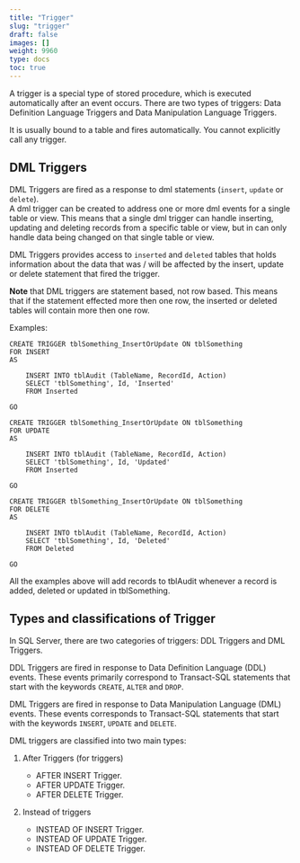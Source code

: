 ```yaml
---
title: "Trigger"
slug: "trigger"
draft: false
images: []
weight: 9960
type: docs
toc: true
---
```


A trigger is a special type of stored procedure, which is executed automatically after an event occurs. There are two types of triggers: Data Definition Language Triggers and Data Manipulation Language Triggers.

It is usually bound to a table and fires automatically. You cannot explicitly call any trigger.

## DML Triggers
DML Triggers are fired as a response to dml statements (`insert`, `update` or `delete`).  
A dml trigger can be created to address one or more dml events for a single table or view.
This means that a single dml trigger can handle inserting, updating and deleting records from a specific table or view, but in can only handle data being changed on that single table or view.

DML Triggers provides access to `inserted` and `deleted` tables that holds information about the data that was / will be affected by the insert, update or delete statement that fired the trigger.  

**Note** that DML triggers are statement based, not row based. This means that if the statement effected more then one row, the inserted or deleted tables will contain more then one row.

Examples:

    CREATE TRIGGER tblSomething_InsertOrUpdate ON tblSomething  
    FOR INSERT
    AS

        INSERT INTO tblAudit (TableName, RecordId, Action)
        SELECT 'tblSomething', Id, 'Inserted'
        FROM Inserted

    GO

    CREATE TRIGGER tblSomething_InsertOrUpdate ON tblSomething  
    FOR UPDATE
    AS

        INSERT INTO tblAudit (TableName, RecordId, Action)
        SELECT 'tblSomething', Id, 'Updated'
        FROM Inserted 

    GO

    CREATE TRIGGER tblSomething_InsertOrUpdate ON tblSomething  
    FOR DELETE
    AS

        INSERT INTO tblAudit (TableName, RecordId, Action)
        SELECT 'tblSomething', Id, 'Deleted'
        FROM Deleted

    GO

All the examples above will add records to tblAudit whenever a record is added, deleted or updated in tblSomething.


## Types and classifications of Trigger
In SQL Server, there are two categories of triggers: DDL Triggers and DML Triggers.

DDL Triggers are fired in response to Data Definition Language (DDL) events. These events primarily correspond to Transact-SQL statements that start with the keywords `CREATE`, `ALTER` and `DROP`. 

DML Triggers are fired in response to Data Manipulation Language (DML) events. These events corresponds to Transact-SQL statements that start with the keywords `INSERT`, `UPDATE` and `DELETE`.

DML triggers are classified into two main types:

 1. After Triggers (for triggers) 
    - AFTER INSERT Trigger.
    - AFTER UPDATE Trigger.
    - AFTER DELETE Trigger.

 2. Instead of triggers
    - INSTEAD OF INSERT Trigger.
    - INSTEAD OF UPDATE Trigger.
    - INSTEAD OF DELETE Trigger.




